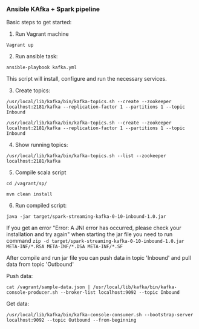 ### Ansible KAfka + Spark pipeline

Basic steps to get started:

1. Run Vagrant machine

`Vagrant up`

2. Run ansible task:

`ansible-playbook kafka.yml`

This script will install, configure and run the necessary services.

3. Create topics:

`/usr/local/lib/kafka/bin/kafka-topics.sh --create --zookeeper localhost:2181/kafka --replication-factor 1 --partitions 1 --topic Inbound`

`/usr/local/lib/kafka/bin/kafka-topics.sh --create --zookeeper localhost:2181/kafka --replication-factor 1 --partitions 1 --topic Inbound`

4. Show running topics:

`/usr/local/lib/kafka/bin/kafka-topics.sh --list --zookeeper localhost:2181/kafka`

5. Compile scala script

`cd /vagrant/sp/`

`mvn clean install`

6. Run compiled script:

`java -jar target/spark-streaming-kafka-0-10-inbound-1.0.jar`

If you get an error "Error: A JNI error has occurred, please check your installation and try again" when starting the jar file you need to run command `zip -d target/spark-streaming-kafka-0-10-inbound-1.0.jar META-INF/*.RSA META-INF/*.DSA META-INF/*.SF`

After compile and run jar file you can push data in topic 'Inbound' and pull data from topic 'Outbound'

Push data:

`cat /vagrant/sample-data.json | /usr/local/lib/kafka/bin/kafka-console-producer.sh --broker-list localhost:9092 --topic Inbound`

Get data:

`/usr/local/lib/kafka/bin/kafka-console-consumer.sh --bootstrap-server localhost:9092 --topic Outbound --from-beginning`